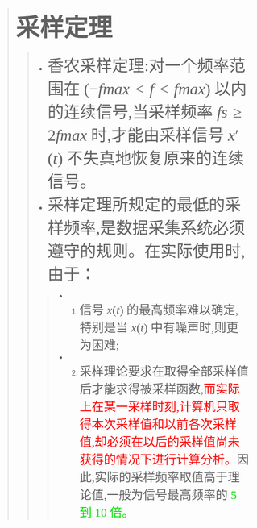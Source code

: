 > # <font face="黑体" size=7> 采样定理 </font>
>> * <font face="宋体" size=6>香农采样定理:对一个频率范围在 $(-fmax<f<fmax)$ 以内的连续信号,当采样频率 $fs≥2fmax$ 时,才能由采样信号 $x'(t)$ 不失真地恢复原来的连续信号。</font>  
>> * <font face="宋体" size=6>采样定理所规定的最低的采样频率,是数据采集系统必须遵守的规则。在实际使用时,由于：</font>
>>> * 1. <font face="宋体" size=5>信号 $x(t)$ 的最高频率难以确定,特别是当 $x(t)$ 中有噪声时,则更为困难;</font>
>>> * 2. <font face="宋体" size=5>采样理论要求在取得全部采样值后才能求得被采样函数,<font color="red">而实际上在某一采样时刻,计算机只取得本次采样值和以前各次采样值,却必须在以后的采样值尚未获得的情况下进行计算分析。</font>因此,实际的采样频率取值高于理论值,一般为信号最高频率的<font color=grenn> $5$ 到 $10$ 倍。</font></font>

